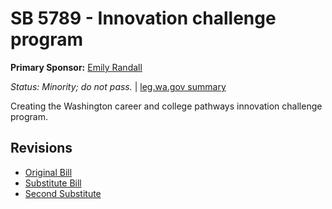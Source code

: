 # SB 5789 - Innovation challenge program
**Primary Sponsor:** [Emily Randall](/person/leg/randall_em.md)

*Status: Minority; do not pass.* | [leg.wa.gov summary](https://app.leg.wa.gov/billsummary?BillNumber=5789&Year=2021)

Creating the Washington career and college pathways innovation challenge program.

## Revisions
* [Original Bill](1/)
* [Substitute Bill](S/)
* [Second Substitute](S2/)